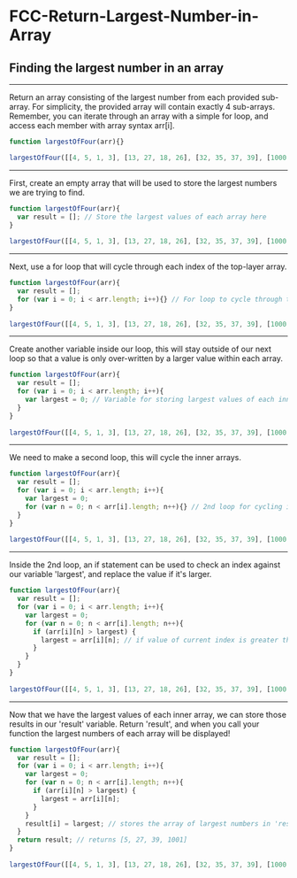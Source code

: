 # FCC-Return-Largest-Number-in-Array
## Finding the largest number in an array
---

Return an array consisting of the largest number from each provided sub-array. For simplicity, the provided array will contain exactly 4 sub-arrays.
Remember, you can iterate through an array with a simple for loop, and access each member with array syntax arr[i].
```javascript
function largestOfFour(arr){}

largestOfFour([[4, 5, 1, 3], [13, 27, 18, 26], [32, 35, 37, 39], [1000, 1001, 857, 1]]);
```

---

First, create an empty array that will be used to store the largest numbers we are trying to find.
```javascript
function largestOfFour(arr){
  var result = []; // Store the largest values of each array here
}
  
largestOfFour([[4, 5, 1, 3], [13, 27, 18, 26], [32, 35, 37, 39], [1000, 1001, 857, 1]]);
```

---

Next, use a for loop that will cycle through each index of the top-layer array.
```javascript
function largestOfFour(arr){
  var result = []; 
  for (var i = 0; i < arr.length; i++){} // For loop to cycle through top-layer array
}
  
largestOfFour([[4, 5, 1, 3], [13, 27, 18, 26], [32, 35, 37, 39], [1000, 1001, 857, 1]]);
```

---

Create another variable inside our loop, this will stay outside of our next loop so that a value is only over-written by a larger value within each array.
```javascript
function largestOfFour(arr){
  var result = []; 
  for (var i = 0; i < arr.length; i++){
    var largest = 0; // Variable for storing largest values of each inner array
  }
}
  
largestOfFour([[4, 5, 1, 3], [13, 27, 18, 26], [32, 35, 37, 39], [1000, 1001, 857, 1]]);
```

---

We need to make a second loop, this will cycle the inner arrays.
```javascript
function largestOfFour(arr){
  var result = []; 
  for (var i = 0; i < arr.length; i++){
    var largest = 0;
    for (var n = 0; n < arr[i].length; n++){} // 2nd loop for cycling inner arrays
  }
}
  
largestOfFour([[4, 5, 1, 3], [13, 27, 18, 26], [32, 35, 37, 39], [1000, 1001, 857, 1]]);
```

---

Inside the 2nd loop, an if statement can be used to check an index against our variable 'largest', and replace the value if it's larger. 
```javascript
function largestOfFour(arr){
  var result = []; 
  for (var i = 0; i < arr.length; i++){
    var largest = 0;
    for (var n = 0; n < arr[i].length; n++){
      if (arr[i][n] > largest) {
        largest = arr[i][n]; // if value of current index is greater than current value of 'largest', set largest to that value
      }
    } 
  }
}
  
largestOfFour([[4, 5, 1, 3], [13, 27, 18, 26], [32, 35, 37, 39], [1000, 1001, 857, 1]]);
```

---

Now that we have the largest values of each inner array, we can store those results in our 'result' variable. Return 'result', and when you call your function the largest numbers of each array will be displayed! 
```javascript
function largestOfFour(arr){
  var result = []; 
  for (var i = 0; i < arr.length; i++){
    var largest = 0;
    for (var n = 0; n < arr[i].length; n++){
      if (arr[i][n] > largest) {
        largest = arr[i][n];
      }
    } 
    result[i] = largest; // stores the array of largest numbers in 'result' variable
  }
  return result; // returns [5, 27, 39, 1001]
}
  
largestOfFour([[4, 5, 1, 3], [13, 27, 18, 26], [32, 35, 37, 39], [1000, 1001, 857, 1]]);
```

